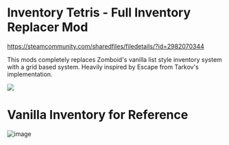 # Inventory Tetris - Full Inventory Replacer Mod
https://steamcommunity.com/sharedfiles/filedetails/?id=2982070344

This mods completely replaces Zomboid's vanilla list style inventory system with a grid based system.
Heavily inspired by Escape from Tarkov's implementation.

![](https://i.imgur.com/1VLU2Tn.gif)


# Vanilla Inventory for Reference
![image](https://github.com/Notloc/zomboid-inventory-tetris/assets/23246298/ddb3d6a6-dc27-45b3-8d69-18bd61b7bcb7)
